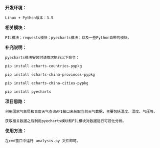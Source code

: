 **开发环境：**

    Linux + Python版本：3.5

**相关模块：**

    PIL模块；requests模块；pyecharts模块；以及一些Python自带的模块。

**补充说明：**

    pyecharts模块安装时请依次执行以下命令：

    pip install echarts-countries-pypkg

    pip install echarts-china-provinces-pypkg

    pip install echarts-china-cities-pypkg

    pip install pyecharts

**项目思路：**

    利用国家气象局和百度天气查询API接口来获取当前天气数据，主要包括温度、湿度、气压等。

    获取相关数据之后利用pyecharts模块和PIL模块对数据进行可视化分析。

**使用方法：**

    在cmd窗口中运行 analysis.py 文件即可。

